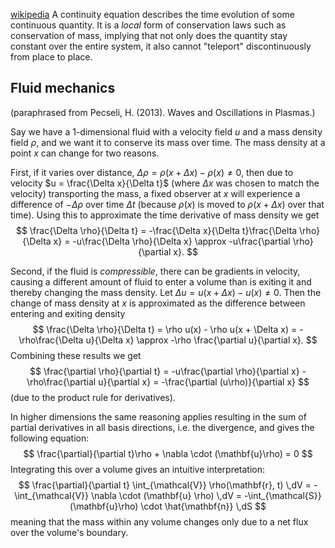 [wikipedia](https://en.wikipedia.org/wiki/Continuity_equation)
A continuity equation describes the time evolution 
of some continuous quantity.
It is a _local_ form of conservation laws such as conservation of mass,
implying that not only does the quantity stay constant over the entire system,
it also cannot "teleport" discontinuously from place to place.

## Fluid mechanics

(paraphrased from Pecseli, H. (2013). Waves and Oscillations in Plasmas.)

Say we have a 1-dimensional fluid with a velocity field $u$
and a mass density field $\rho$,
and we want it to conserve its mass over time.
The mass density at a point $x$ can change for two reasons.

First, if it varies over distance, $\Delta \rho = \rho(x + \Delta x) - \rho(x) \neq 0$,
then due to velocity $u = \frac{\Delta x}{\Delta t}$
(where $\Delta x$ was chosen to match the velocity)
transporting the mass, a fixed observer at $x$ will experience
a difference of $-\Delta \rho$ over time $\Delta t$
(because $\rho(x)$ is moved to $\rho(x + \Delta x)$ over that time).
Using this to approximate the time derivative of mass density
we get 
$$
\frac{\Delta \rho}{\Delta t}
= -\frac{\Delta x}{\Delta t}\frac{\Delta \rho}{\Delta x}
= -u\frac{\Delta \rho}{\Delta x}
\approx -u\frac{\partial \rho}{\partial x}.
$$

Second, if the fluid is _compressible_,
there can be gradients in velocity,
causing a different amount of fluid
to enter a volume than is exiting it
and thereby changing the mass density.
Let $\Delta u = u(x + \Delta x) - u(x) \neq 0$.
Then the change of mass density at $x$ is approximated as
the difference between entering and exiting density
$$
\frac{\Delta \rho}{\Delta t} = \rho u(x) - \rho u(x + \Delta x)
= -\rho\frac{\Delta u}{\Delta x}
\approx -\rho \frac{\partial u}{\partial x}.
$$
Combining these results we get
$$
\frac{\partial \rho}{\partial t}
= -u\frac{\partial \rho}{\partial x} - \rho\frac{\partial u}{\partial x}
= -\frac{\partial (u\rho)}{\partial x}
$$
(due to the product rule for derivatives).

In higher dimensions the same reasoning applies
resulting in the sum of partial derivatives in all basis directions,
i.e. the divergence, and gives the following equation:
$$
\frac{\partial}{\partial t}\rho + \nabla \cdot (\mathbf{u}\rho) = 0
$$
Integrating this over a volume gives an intuitive interpretation:
$$
\frac{\partial}{\partial t} \int_{\mathcal{V}} \rho(\mathbf{r}, t) \,dV
= -\int_{\mathcal{V}} \nabla \cdot (\mathbf{u} \rho) \,dV
= -\int_{\mathcal{S}} (\mathbf{u}\rho) \cdot \hat{\mathbf{n}} \,dS
$$
meaning that the mass within any volume changes only due to a net flux
over the volume's boundary.
